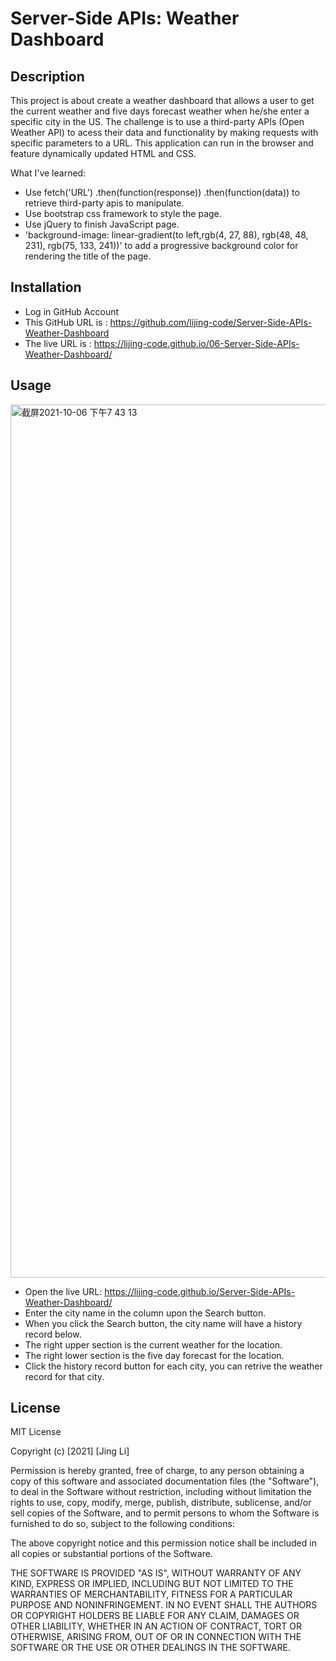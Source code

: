 # Server-Side APIs: Weather Dashboard

## Description

This project is about create a weather dashboard that allows a user to get the current weather and five days forecast weather when he/she enter a specific city in the US.
The challenge is to use a third-party APIs (Open Weather API) to acess their data and functionality by making requests with specific parameters to a URL. This application can run in the browser and feature dynamically updated HTML and CSS. 

What I've learned:

* Use fetch('URL') .then(function(response)) .then(function(data)) to retrieve third-party apis to manipulate.
* Use bootstrap css framework to style the page.
* Use jQuery to finish JavaScript page.
* 'background-image: linear-gradient(to left,rgb(4, 27, 88), rgb(48, 48, 231), rgb(75, 133, 241))' to add a progressive background color for rendering the title of the page.


## Installation
* Log in GitHub Account
* This GitHub URL is : https://github.com/lijing-code/Server-Side-APIs-Weather-Dashboard
* The live URL is : https://lijing-code.github.io/06-Server-Side-APIs-Weather-Dashboard/

## Usage
<img width="1397" alt="截屏2021-10-06 下午7 43 13" src="https://user-images.githubusercontent.com/68092036/136298320-28715ffd-b640-4121-9265-43d702a21b74.png">

* Open the live URL:  https://lijing-code.github.io/Server-Side-APIs-Weather-Dashboard/
* Enter the city name in the column upon the Search button.
* When you click the Search button, the city name will have a history record below.
* The right upper section is the current weather for the location.
* The right lower section is the five day forecast for the location.
* Click the history record button for each city, you can retrive the weather record for that city.

## License
MIT License

Copyright (c) [2021] [Jing Li]

Permission is hereby granted, free of charge, to any person obtaining a copy
of this software and associated documentation files (the "Software"), to deal
in the Software without restriction, including without limitation the rights
to use, copy, modify, merge, publish, distribute, sublicense, and/or sell
copies of the Software, and to permit persons to whom the Software is
furnished to do so, subject to the following conditions:

The above copyright notice and this permission notice shall be included in all
copies or substantial portions of the Software.

THE SOFTWARE IS PROVIDED "AS IS", WITHOUT WARRANTY OF ANY KIND, EXPRESS OR
IMPLIED, INCLUDING BUT NOT LIMITED TO THE WARRANTIES OF MERCHANTABILITY,
FITNESS FOR A PARTICULAR PURPOSE AND NONINFRINGEMENT. IN NO EVENT SHALL THE
AUTHORS OR COPYRIGHT HOLDERS BE LIABLE FOR ANY CLAIM, DAMAGES OR OTHER
LIABILITY, WHETHER IN AN ACTION OF CONTRACT, TORT OR OTHERWISE, ARISING FROM,
OUT OF OR IN CONNECTION WITH THE SOFTWARE OR THE USE OR OTHER DEALINGS IN THE
SOFTWARE.

 
